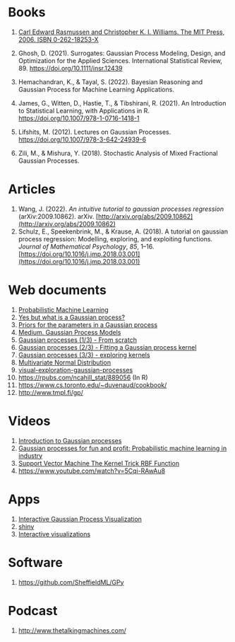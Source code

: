 
# Books
1. [Carl Edward Rasmussen and Christopher K. I. Williams. The MIT Press, 2006. ISBN 0-262-18253-X](https://gaussianprocess.org/gpml/)

2. Ghosh, D. (2021). Surrogates: Gaussian Process Modeling, Design, and Optimization for the Applied Sciences. International Statistical Review, 89. https://doi.org/10.1111/insr.12439

3. Hemachandran, K., & Tayal, S. (2022). Bayesian Reasoning and Gaussian Process for Machine Learning Applications.

4. James, G., Witten, D., Hastie, T., & Tibshirani, R. (2021). An Introduction to Statistical Learning, with Applications in R. https://doi.org/10.1007/978-1-0716-1418-1

5. Lifshits, M. (2012). Lectures on Gaussian Processes. https://doi.org/10.1007/978-3-642-24939-6

6. Zili, M., & Mishura, Y. (2018). Stochastic Analysis of Mixed Fractional Gaussian Processes.



# Articles

1. Wang, J. (2022). _An intuitive tutorial to gaussian processes regression_ (arXiv:2009.10862). arXiv. [http://arxiv.org/abs/2009.10862](http://arxiv.org/abs/2009.10862)
2. Schulz, E., Speekenbrink, M., & Krause, A. (2018). A tutorial on gaussian process regression: Modelling, exploring, and exploiting functions. _Journal of Mathematical Psychology_, _85_, 1–16. [https://doi.org/10.1016/j.jmp.2018.03.001](https://doi.org/10.1016/j.jmp.2018.03.001)

# Web documents
1. [Probabilistic Machine Learning](https://research.cs.aalto.fi//pml/software/gpstuff/) 
2. [Yes but what is a Gaussian process?](https://dansblog.netlify.app/posts/2021-11-03-yes-but-what-is-a-gaussian-process-or-once-twice-three-times-a-definition-or-a-descent-into-madness/yes-but-what-is-a-gaussian-process-or-once-twice-three-times-a-definition-or-a-descent-into-madness.html)
3. [Priors for the parameters in a Gaussian process](https://dansblog.netlify.app/posts/2022-09-07-priors5/priors5.html)
5. [Medium. Gaussian Process Models](https://towardsdatascience.com/gaussian-process-models-7ebce1feb83d)
6. [Gaussian processes (1/3) - From scratch](https://peterroelants.github.io/posts/gaussian-process-tutorial/)
7. [Gaussian processes (2/3) - Fitting a Gaussian process kernel](https://peterroelants.github.io/posts/gaussian-process-kernel-fitting/)
8. [Gaussian processes (3/3) - exploring kernels](https://peterroelants.github.io/posts/gaussian-process-kernels/)
9. [Multivariate Normal Distribution](https://peterroelants.github.io/posts/multivariate-normal-primer/)
10. [visual-exploration-gaussian-processes](https://distill.pub/2019/visual-exploration-gaussian-processes/)
11. https://rpubs.com/ncahill_stat/889056 (In R)
12. https://www.cs.toronto.edu/~duvenaud/cookbook/
13. http://www.tmpl.fi/gp/

# Videos
1. [Introduction to Gaussian processes](https://www.youtube.com/watch?v=GWHE5vnpxks&list=PLZ_xn3EIbxZHynuWRdYp4WDtpKm5Xo9Ge) 
2. [Gaussian processes for fun and profit: Probabilistic machine learning in industry](https://www.youtube.com/watch?v=uq8VxqeHPj8)
3. [Support Vector Machine The Kernel Trick RBF Function](https://www.youtube.com/watch?v=e4qWknGNzB0)
4. https://www.youtube.com/watch?v=5Cqi-RAwAu8
# Apps
1. [Interactive Gaussian Process Visualization](http://www.infinitecuriosity.org/vizgp/)
1. [shiny](https://durrande.shinyapps.io/gp_playground/)
2. [Interactive visualizations](https://github.com/st--/interactive-gp-visualization)

# Software
1. https://github.com/SheffieldML/GPy

# Podcast
1. http://www.thetalkingmachines.com/


